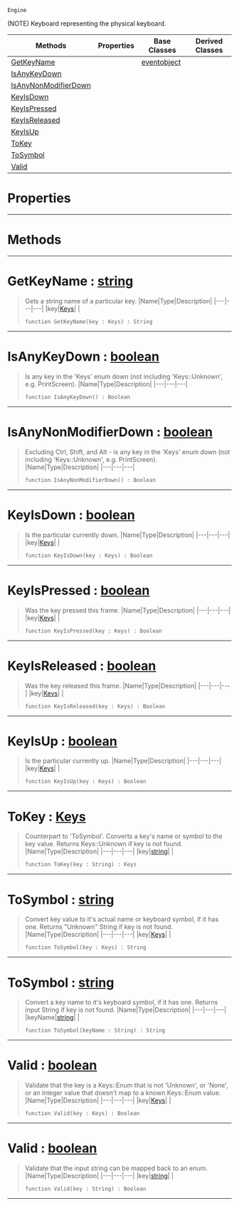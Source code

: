  `Engine`

(NOTE) Keyboard representing the physical keyboard.

|Methods|Properties|Base Classes|Derived Classes|
|---|---|---|---|
|[ GetKeyName](https://plasmaengine.github.io/PlasmaDocs/Plasma1/C++/code_reference/class_reference/keyboard.md#getkeyname-plasma-engine-d)| |[eventobject](https://plasmaengine.github.io/PlasmaDocs/Plasma1/C++/code_reference/class_reference/eventobject.md)| |
|[ IsAnyKeyDown](https://plasmaengine.github.io/PlasmaDocs/Plasma1/C++/code_reference/class_reference/keyboard.md#isanykeydown-plasma-engine)| | | |
|[ IsAnyNonModifierDown](https://plasmaengine.github.io/PlasmaDocs/Plasma1/C++/code_reference/class_reference/keyboard.md#isanynonmodifierdown-zer)| | | |
|[ KeyIsDown](https://plasmaengine.github.io/PlasmaDocs/Plasma1/C++/code_reference/class_reference/keyboard.md#keyisdown-plasma-engine-do)| | | |
|[ KeyIsPressed](https://plasmaengine.github.io/PlasmaDocs/Plasma1/C++/code_reference/class_reference/keyboard.md#keyispressed-plasma-engine)| | | |
|[ KeyIsReleased](https://plasmaengine.github.io/PlasmaDocs/Plasma1/C++/code_reference/class_reference/keyboard.md#keyisreleased-plasma-engin)| | | |
|[ KeyIsUp](https://plasmaengine.github.io/PlasmaDocs/Plasma1/C++/code_reference/class_reference/keyboard.md#keyisup-plasma-engine-docu)| | | |
|[ ToKey](https://plasmaengine.github.io/PlasmaDocs/Plasma1/C++/code_reference/class_reference/keyboard.md#tokey-plasma-engine-docume)| | | |
|[ ToSymbol](https://plasmaengine.github.io/PlasmaDocs/Plasma1/C++/code_reference/class_reference/keyboard.md#tosymbol-plasma-engine-doc)| | | |
|[ Valid](https://plasmaengine.github.io/PlasmaDocs/Plasma1/C++/code_reference/class_reference/keyboard.md#valid-plasma-engine-docume)| | | |


 #  Properties


---  
 #  Methods


---  
 #  GetKeyName : [string](https://plasmaengine.github.io/PlasmaDocs/Plasma1/C++/code_reference/lightning_base_types/string.md)

> Gets a string name of a particular key.
> |Name|Type|Description|
> |---|---|---|
> |key|[Keys](https://plasmaengine.github.io/PlasmaDocs/Plasma1/C++/code_reference/enum_reference.md#keys)| |
> ``` lang=cpp, name=Lightning
> function GetKeyName(key : Keys) : String
> ``` 


---  
 #  IsAnyKeyDown : [boolean](https://plasmaengine.github.io/PlasmaDocs/Plasma1/C++/code_reference/lightning_base_types/boolean.md)

> Is any key in the 'Keys' enum down (not including 'Keys::Unknown', e.g. PrintScreen).
> |Name|Type|Description|
> |---|---|---|
> ``` lang=cpp, name=Lightning
> function IsAnyKeyDown() : Boolean
> ``` 


---  
 #  IsAnyNonModifierDown : [boolean](https://plasmaengine.github.io/PlasmaDocs/Plasma1/C++/code_reference/lightning_base_types/boolean.md)

> Excluding Ctrl, Shift, and Alt - is any key in the 'Keys' enum down (not including 'Keys::Unknown', e.g. PrintScreen).
> |Name|Type|Description|
> |---|---|---|
> ``` lang=cpp, name=Lightning
> function IsAnyNonModifierDown() : Boolean
> ``` 


---  
 #  KeyIsDown : [boolean](https://plasmaengine.github.io/PlasmaDocs/Plasma1/C++/code_reference/lightning_base_types/boolean.md)

> Is the particular currently down.
> |Name|Type|Description|
> |---|---|---|
> |key|[Keys](https://plasmaengine.github.io/PlasmaDocs/Plasma1/C++/code_reference/enum_reference.md#keys)| |
> ``` lang=cpp, name=Lightning
> function KeyIsDown(key : Keys) : Boolean
> ``` 


---  
 #  KeyIsPressed : [boolean](https://plasmaengine.github.io/PlasmaDocs/Plasma1/C++/code_reference/lightning_base_types/boolean.md)

> Was the key pressed this frame.
> |Name|Type|Description|
> |---|---|---|
> |key|[Keys](https://plasmaengine.github.io/PlasmaDocs/Plasma1/C++/code_reference/enum_reference.md#keys)| |
> ``` lang=cpp, name=Lightning
> function KeyIsPressed(key : Keys) : Boolean
> ``` 


---  
 #  KeyIsReleased : [boolean](https://plasmaengine.github.io/PlasmaDocs/Plasma1/C++/code_reference/lightning_base_types/boolean.md)

> Was the key released this frame.
> |Name|Type|Description|
> |---|---|---|
> |key|[Keys](https://plasmaengine.github.io/PlasmaDocs/Plasma1/C++/code_reference/enum_reference.md#keys)| |
> ``` lang=cpp, name=Lightning
> function KeyIsReleased(key : Keys) : Boolean
> ``` 


---  
 #  KeyIsUp : [boolean](https://plasmaengine.github.io/PlasmaDocs/Plasma1/C++/code_reference/lightning_base_types/boolean.md)

> Is the particular currently up.
> |Name|Type|Description|
> |---|---|---|
> |key|[Keys](https://plasmaengine.github.io/PlasmaDocs/Plasma1/C++/code_reference/enum_reference.md#keys)| |
> ``` lang=cpp, name=Lightning
> function KeyIsUp(key : Keys) : Boolean
> ``` 


---  
 #  ToKey : [Keys](https://plasmaengine.github.io/PlasmaDocs/Plasma1/C++/code_reference/enum_reference.md#keys)

> Counterpart to 'ToSymbol'. Converts a key's name or symbol to the key value. Returns Keys::Unknown if key is not found.
> |Name|Type|Description|
> |---|---|---|
> |key|[string](https://plasmaengine.github.io/PlasmaDocs/Plasma1/C++/code_reference/lightning_base_types/string.md)| |
> ``` lang=cpp, name=Lightning
> function ToKey(key : String) : Keys
> ``` 


---  
 #  ToSymbol : [string](https://plasmaengine.github.io/PlasmaDocs/Plasma1/C++/code_reference/lightning_base_types/string.md)

> Convert key value to it's actual name or keyboard symbol, if it has one. Returns "Unknown" String if key is not found.
> |Name|Type|Description|
> |---|---|---|
> |key|[Keys](https://plasmaengine.github.io/PlasmaDocs/Plasma1/C++/code_reference/enum_reference.md#keys)| |
> ``` lang=cpp, name=Lightning
> function ToSymbol(key : Keys) : String
> ``` 


---  
 #  ToSymbol : [string](https://plasmaengine.github.io/PlasmaDocs/Plasma1/C++/code_reference/lightning_base_types/string.md)

> Convert a key name to it's keyboard symbol, if it has one. Returns input String if key is not found.
> |Name|Type|Description|
> |---|---|---|
> |keyName|[string](https://plasmaengine.github.io/PlasmaDocs/Plasma1/C++/code_reference/lightning_base_types/string.md)| |
> ``` lang=cpp, name=Lightning
> function ToSymbol(keyName : String) : String
> ``` 


---  
 #  Valid : [boolean](https://plasmaengine.github.io/PlasmaDocs/Plasma1/C++/code_reference/lightning_base_types/boolean.md)

> Validate that the key is a Keys::Enum that is not 'Unknown', or 'None', or an integer value that doesn't map to a known Keys::Enum value.
> |Name|Type|Description|
> |---|---|---|
> |key|[Keys](https://plasmaengine.github.io/PlasmaDocs/Plasma1/C++/code_reference/enum_reference.md#keys)| |
> ``` lang=cpp, name=Lightning
> function Valid(key : Keys) : Boolean
> ``` 


---  
 #  Valid : [boolean](https://plasmaengine.github.io/PlasmaDocs/Plasma1/C++/code_reference/lightning_base_types/boolean.md)

> Validate that the input string can be mapped back to an enum.
> |Name|Type|Description|
> |---|---|---|
> |key|[string](https://plasmaengine.github.io/PlasmaDocs/Plasma1/C++/code_reference/lightning_base_types/string.md)| |
> ``` lang=cpp, name=Lightning
> function Valid(key : String) : Boolean
> ``` 


---  
 

 